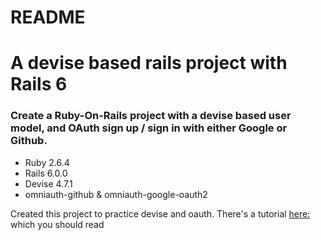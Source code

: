 # README

# A devise based rails project with Rails 6
### Create a Ruby-On-Rails project with a devise based user model, and OAuth sign up / sign in with either Google or Github.

- Ruby 2.6.4
- Rails 6.0.0
- Devise 4.7.1
- omniauth-github & omniauth-google-oauth2

Created this project to practice devise and oauth.
There's a tutorial [here:](https://johnofsydney.github.io/notes/rails/rails_social_login.html) which you should read

